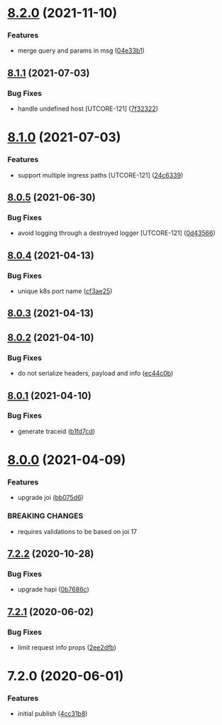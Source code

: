 # [8.2.0](https://github.com/softwaregroup-bg/ut-port-webhook/compare/v8.1.1...v8.2.0) (2021-11-10)


### Features

* merge query and params in msg ([04e33b1](https://github.com/softwaregroup-bg/ut-port-webhook/commit/04e33b101171d8cf0b4fab8718573c7ac22ace9a))



## [8.1.1](https://github.com/softwaregroup-bg/ut-port-webhook/compare/v8.1.0...v8.1.1) (2021-07-03)


### Bug Fixes

* handle undefined host [UTCORE-121] ([7f32322](https://github.com/softwaregroup-bg/ut-port-webhook/commit/7f32322ed465b962c1354a3d781b3185d5371b1b))



# [8.1.0](https://github.com/softwaregroup-bg/ut-port-webhook/compare/v8.0.5...v8.1.0) (2021-07-03)


### Features

* support multiple ingress paths [UTCORE-121] ([24c6339](https://github.com/softwaregroup-bg/ut-port-webhook/commit/24c633915f3b14304d251877856f442e2e93e33e))



## [8.0.5](https://github.com/softwaregroup-bg/ut-port-webhook/compare/v8.0.4...v8.0.5) (2021-06-30)


### Bug Fixes

* avoid logging  through a destroyed logger [UTCORE-121] ([0d43566](https://github.com/softwaregroup-bg/ut-port-webhook/commit/0d43566ebd1dd0f9b96ec60017c08bb2729bfed9))



## [8.0.4](https://github.com/softwaregroup-bg/ut-port-webhook/compare/v8.0.3...v8.0.4) (2021-04-13)


### Bug Fixes

* unique k8s port name ([cf3ae25](https://github.com/softwaregroup-bg/ut-port-webhook/commit/cf3ae25235f1f4f74f19e9897d949ac0dcc95b50))



## [8.0.3](https://github.com/softwaregroup-bg/ut-port-webhook/compare/v8.0.2...v8.0.3) (2021-04-13)



## [8.0.2](https://github.com/softwaregroup-bg/ut-port-webhook/compare/v8.0.1...v8.0.2) (2021-04-10)


### Bug Fixes

* do not serialize headers, payload and info ([ec44c0b](https://github.com/softwaregroup-bg/ut-port-webhook/commit/ec44c0b9341e50f4230b08881a057ecb405f21a6))



## [8.0.1](https://github.com/softwaregroup-bg/ut-port-webhook/compare/v8.0.0...v8.0.1) (2021-04-10)


### Bug Fixes

* generate traceid ([b1fd7cd](https://github.com/softwaregroup-bg/ut-port-webhook/commit/b1fd7cd25365acf26b2e3fef08f272b3fc850a88))



# [8.0.0](https://github.com/softwaregroup-bg/ut-port-webhook/compare/v7.2.2...v8.0.0) (2021-04-09)


### Features

* upgrade joi ([bb075d6](https://github.com/softwaregroup-bg/ut-port-webhook/commit/bb075d6d0f1d05fc6f41782402f41231218e697a))


### BREAKING CHANGES

* requires validations to be based on joi 17



## [7.2.2](https://github.com/softwaregroup-bg/ut-port-webhook/compare/v7.2.1...v7.2.2) (2020-10-28)


### Bug Fixes

* upgrade hapi ([0b7686c](https://github.com/softwaregroup-bg/ut-port-webhook/commit/0b7686ccaf111ad65097f53d3c0f480fefcb6855))



## [7.2.1](https://github.com/softwaregroup-bg/ut-port-webhook/compare/v7.2.0...v7.2.1) (2020-06-02)


### Bug Fixes

* limit request info props ([2ee2dfb](https://github.com/softwaregroup-bg/ut-port-webhook/commit/2ee2dfb85c47cd279177804ae8007fcad0eae599))



# 7.2.0 (2020-06-01)


### Features

* initial publish ([4cc31b8](https://github.com/softwaregroup-bg/ut-port-webhook/commit/4cc31b841326579f983093eca48e256f39fa64ed))




